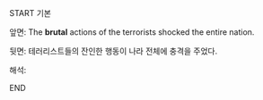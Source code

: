 START
기본

앞면:
The **brutal** actions of the terrorists shocked the entire nation.


뒷면:
테러리스트들의 잔인한 행동이 나라 전체에 충격을 주었다.


해석:

<!--ID: 1733134677976-->
END